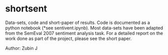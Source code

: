 shortsent
=========
Data-sets, code and short-paper of results. Code is documented as a python notebook (*see sentivent.ipynb). Most data-sets have been adapted from the SemEval 2007 sentiment analysis task. For a detailed report on the work done as part of the project, please see the short paper.

Author: Zubin J
